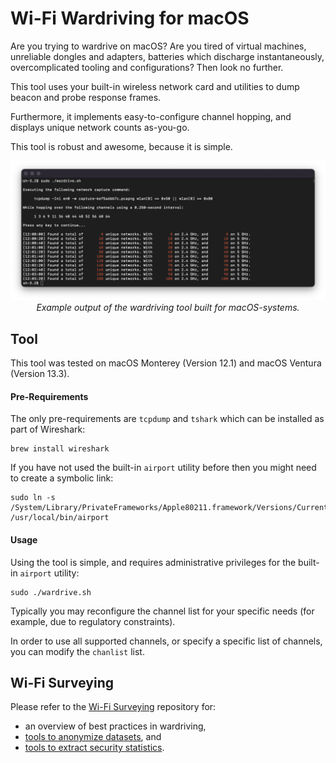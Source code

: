 # Wi-Fi Wardriving for macOS

Are you trying to wardrive on macOS? Are you tired of virtual machines, unreliable dongles and adapters, batteries which discharge instantaneously, overcomplicated tooling and configurations? Then look no further.

This tool uses your built-in wireless network card and utilities to dump beacon and probe response frames.

Furthermore, it implements easy-to-configure channel hopping, and displays unique network counts as-you-go.

This tool is robust and awesome, because it is simple.

<p align="center">
	<img width="800" src="example.png">
	<br />
	<em>Example output of the wardriving tool built for macOS-systems.</em>
</p>

## Tool

This tool was tested on macOS Monterey (Version 12.1) and macOS Ventura (Version 13.3).

#### Pre-Requirements

The only pre-requirements are ```tcpdump``` and ```tshark``` which can be installed as part of Wireshark: 
```
brew install wireshark
```

If you have not used the built-in ```airport``` utility before then you might need to create a symbolic link:
```
sudo ln -s /System/Library/PrivateFrameworks/Apple80211.framework/Versions/Current/Resources/airport /usr/local/bin/airport
```

#### Usage

Using the tool is simple, and requires administrative privileges for the built-in ```airport``` utility:
```
sudo ./wardrive.sh
```

Typically you may reconfigure the channel list for your specific needs (for example, due to regulatory constraints).

In order to use all supported channels, or specify a specific list of channels, you can modify the ```chanlist``` list.

## Wi-Fi Surveying

Please refer to the [Wi-Fi Surveying](https://github.com/domienschepers/wifi-surveying) repository for:
- an overview of best practices in wardriving,
- [tools to anonymize datasets](https://github.com/domienschepers/wifi-surveying/tree/master/datasets), and
- [tools to extract security statistics](https://github.com/domienschepers/wifi-surveying/tree/master/tool).
